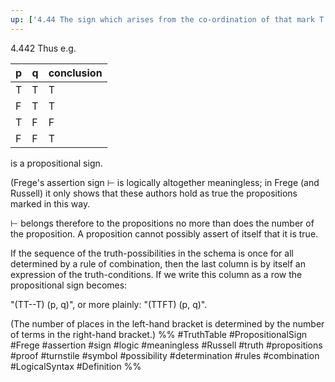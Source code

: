 ```yaml
---
up: ['4.44 The sign which arises from the co-ordination of that mark T']
---
```

4.442 Thus e.g.

| p   | q   | conclusion |
| --- | --- | ---------- |
| T   | T   | T          |
| F   | T   | T          |
| T   | F   | F          |
| F   | F   | T          |


is a propositional sign.

(Frege's assertion sign $\vdash$ is logically altogether meaningless; in Frege (and Russell) it only shows that these authors hold as true the propositions marked in this way.

$\vdash$ belongs therefore to the propositions no more than does the number of the proposition. A proposition cannot possibly assert of itself that it is true.

If the sequence of the truth-possibilities in the schema is once for all determined by a rule of combination, then the last column is by itself an expression of the truth-conditions. If we write this column as a row the propositional sign becomes:

"(TT--T)  (p, q)", or more plainly: "(TTFT)  (p, q)".

(The number of places in the left-hand bracket is determined by the number of terms in the right-hand bracket.)
%%
#TruthTable  #PropositionalSign  #Frege #assertion #sign #logic #meaningless #Russell #truth #propositions #proof #turnstile #symbol #possibility #determination #rules #combination #LogicalSyntax #Definition %%
